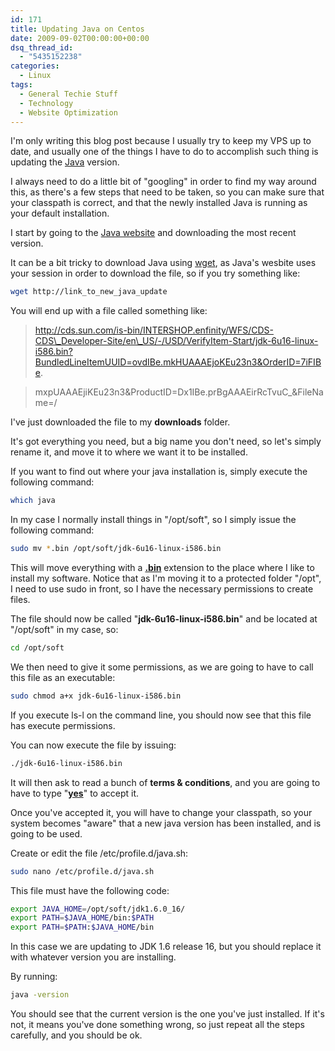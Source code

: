 ```yaml
---
id: 171
title: Updating Java on Centos
date: 2009-09-02T00:00:00+00:00
dsq_thread_id:
  - "5435152238"
categories:
  - Linux
tags:
  - General Techie Stuff
  - Technology
  - Website Optimization
---
```

<!-- <p style="text-align: center;">
  <img src="http://files.placona.co.uk/update_java_centos/java_linux.jpg" alt="Java on Centos" /><br /> (Photo: <a title="Photo by tutchiio" href="http://www.flickr.com/photos/tippy/245562070/" target="_blank" rel="nofollow">tutchiio</a>)
</p> -->

I'm only writing this blog post because I usually try to keep my VPS up to date, and usually one of the things I have to do to accomplish such thing is updating the <a title="Java" href="http://www.oracle.com/technetwork/java/index.html" target="_blank">Java</a> version.
  
I always need to do a little bit of "googling" in order to find my way around this, as there's a few steps that need to be taken, so you can make sure that your classpath is correct, and that the newly installed Java is running as your default installation.
  
I start by going to the <a title="Java website" href="http://www.oracle.com/technetwork/java/javase/downloads/index.html" target="_blank">Java website</a> and downloading the most recent version.
  
It can be a bit tricky to download Java using <a title="GNU WGET" href="http://www.gnu.org/software/wget/" target="_blank">wget</a>, as Java's wesbite uses your session in order to download the file, so if you try something like:

```bash
wget http://link_to_new_java_update
```

You will end up with a file called something like:

> http://cds.sun.com/is-bin/INTERSHOP.enfinity/WFS/CDS-CDS\_Developer-Site/en\_US/-/USD/VerifyItem-Start/jdk-6u16-linux-i586.bin?BundledLineItemUUID=ovdIBe.mkHUAAAEjoKEu23n3&OrderID=7iFIBe.
  
> mxpUAAAEjiKEu23n3&ProductID=Dx1IBe.prBgAAAEirRcTvuC_&FileName=/

I've just downloaded the file to my **downloads** folder.
  
It's got everything you need, but a big name you don't need, so let's simply rename it, and move it to where we want it to be installed.
  
If you want to find out where your java installation is, simply execute the following command:

```bash
which java
```

In my case I normally install things in "/opt/soft", so I simply issue the following command:

```bash
sudo mv *.bin /opt/soft/jdk-6u16-linux-i586.bin
```

This will move everything with a <span style="text-decoration: underline;"><strong>.bin</strong></span> extension to the place where I like to install my software. Notice that as I'm moving it to a protected folder "/opt", I need to use sudo in front, so I have the necessary permissions to create files.
  
The file should now be called "**jdk-6u16-linux-i586.bin**" and be located at "/opt/soft" in my case, so:

```bash
cd /opt/soft
```

We then need to give it some permissions, as we are going to have to call this file as an executable:

```bash
sudo chmod a+x jdk-6u16-linux-i586.bin
```

If you execute ls-l on the command line, you should now see that this file has execute permissions.
  
You can now execute the file by issuing:

```bash
./jdk-6u16-linux-i586.bin
```

It will then ask to read a bunch of **terms & conditions**, and you are going to have to type "<span style="text-decoration: underline;"><strong>yes</strong></span>" to accept it.
  
Once you've accepted it, you will have to change your classpath, so your system becomes "aware" that a new java version has been installed, and is going to be used.
  
Create or edit the file /etc/profile.d/java.sh:

```bash
sudo nano /etc/profile.d/java.sh
```

This file must have the following code:

```bash
export JAVA_HOME=/opt/soft/jdk1.6.0_16/
export PATH=$JAVA_HOME/bin:$PATH
export PATH=$PATH:$JAVA_HOME/bin
```

In this case we are updating to JDK 1.6 release 16, but you should replace it with whatever version you are installing.
  
By running:

```bash
java -version
```

You should see that the current version is the one you've just installed. If it's not, it means you've done something wrong, so just repeat all the steps carefully, and you should be ok.
